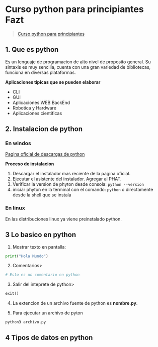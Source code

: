 # Curso python para principiantes Fazt
>[Curso python para principiantes](https://www.youtube.com/watch?v=chPhlsHoEPo "Reproducir video en YouTube")

## 1. Que es python
Es un lenguaje de programacion de alto nivel de proposito general. Su sintaxis es muy sencilla, cuenta con una gran variedad de bibliotecas, funciona en diversas plataformas.

**Aplicaciones tipicas que se pueden elaborar**

* CLI
* GUI
* Aplicaciones WEB BackEnd
* Robotica y Hardware
* Aplicaciones cientificas

## 2. Instalacion de python

### En windos

[Pagina oficial de descargas de python](https://www.python.org/downloads/)

**Proceso de instalacion**

1. Descargar el instalador mas reciente de la pagina oficial.
2. Ejecutar el asistente del instalador. Agregar al PHAT.
3. Verificar la version de phyton desde consola: 
```python --version```
4. iniciar phyton en la terminal con el comando:  ```python``` o directamente desde la shell que se instala

### En linux

En las distribuciones linux ya viene preinstalado python.

## 3 Lo basico en python

1. Mostrar texto en pantalla:

```python
print("Hola Mundo")
```
2. Comentarios>
```python
# Esto es un comentario en python
```
3. Salir del inteprete de python>
```python
exit()
```
4. La extencion de un archivo fuente de python es **nombre.py**.

5. Para ejecutar un archivo de pyton
```
python3 archivo.py
```
## 4 Tipos de datos en python

